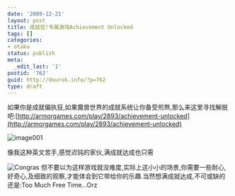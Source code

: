 ```yaml
---
date: '2009-12-21'
layout: post
title: 成就狂!专属游戏Achievement Unlocked
tags: []
categories:
- otaku
status: publish
meta:
  _edit_last: '1'
postid: '762'
guid: http://dourok.info/?p=762
type: draft
---
```

如果你是成就偏执狂,如果魔兽世界的成就系统让你备受煎熬,那么来这里寻找解脱吧:[http://armorgames.com/play/2893/achievement-unlocked](http://armorgames.com/play/2893/achievement-unlocked)

![image001](http://www.dourok.info/wp-content/uploads/2009/12/image001.png "image001")

像我这种英文苦手,感觉迟钝的家伙,满成就达成也只需

![Congras](http://www.dourok.info/wp-content/uploads/2009/12/image003.png "2130/60 = ....")
但不要以为这样游戏就没难度,实际上这小小的场景,你需要一些耐心,好奇心,及细致的观察,才能体会到它带给你的乐趣.当然想满成就达成,不可或缺的还是:Too
Much Free Time…Orz
